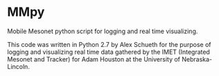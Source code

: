 # MMpy
Mobile Mesonet python script for logging and real time visualizing.

This code was written in Python 2.7 by Alex Schueth for the purpose of logging and visualizing real time data gathered by the IMET (Integrated Mesonet and Tracker) for Adam Houston at the University of Nebraska-Lincoln.
